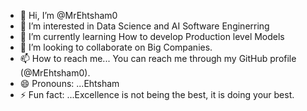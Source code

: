 - 👋 Hi, I’m @MrEhtsham0
- 👀 I’m interested in Data Science and AI Software Enginerring
- 🌱 I’m currently learning How to develop Production level Models
- 💞️ I’m looking to collaborate on Big Companies.
- 📫 How to reach me... You can reach me through my GitHub profile (@MrEhtsham0).
- 😄 Pronouns: ...Ehtsham
- ⚡ Fun fact: ...Excellence is not being the best, it is doing your best.

<!---
MrEhtsham0/MrEhtsham0 is a ✨ special ✨ repository because its `README.md` (this file) appears on your GitHub profile.
You can click the Preview link to take a look at your changes.
--->
